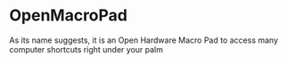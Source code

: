 # OpenMacroPad
As its name suggests, it is an Open Hardware Macro Pad to access many computer shortcuts right under your palm
